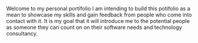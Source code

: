 Welcome to my personal portifolio
I am intending to build this potifolio as a mean to showcase my skills and gain feedback from people who come into contact with it. It is my goal that it will introduce me to the potential people as someone they can count on on their software needs and technology consultancy.
